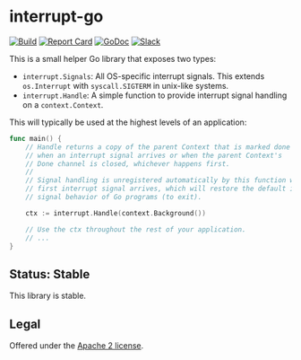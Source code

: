 # interrupt-go

[![Build](https://github.com/bufbuild/interrupt-go/actions/workflows/ci.yaml/badge.svg?branch=main)](https://github.com/bufbuild/interrupt-go/actions/workflows/ci.yaml)
[![Report Card](https://goreportcard.com/badge/buf.build/go/interrupt)](https://goreportcard.com/report/buf.build/go/interrupt)
[![GoDoc](https://pkg.go.dev/badge/buf.build/go/interrupt.svg)](https://pkg.go.dev/buf.build/go/interrupt)
[![Slack](https://img.shields.io/badge/slack-buf-%23e01563)](https://buf.build/links/slack)

This is a small helper Go library that exposes two types:

- `interrupt.Signals`: All OS-specific interrupt signals. This extends `os.Interrupt` with `syscall.SIGTERM` in unix-like systems.
- `interrupt.Handle`: A simple function to provide interrupt signal handling on a `context.Context`.

This will typically be used at the highest levels of an application:

```go
func main() {
    // Handle returns a copy of the parent Context that is marked done
    // when an interrupt signal arrives or when the parent Context's
    // Done channel is closed, whichever happens first.
    //
    // Signal handling is unregistered automatically by this function when the
    // first interrupt signal arrives, which will restore the default interrupt
    // signal behavior of Go programs (to exit).

    ctx := interrupt.Handle(context.Background())

    // Use the ctx throughout the rest of your application.
    // ...
}
```

## Status: Stable

This library is stable.

## Legal

Offered under the [Apache 2 license](https://github.com/bufbuild/interrupt-go/blob/main/LICENSE).
